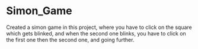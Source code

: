 # Simon_Game
Created a simon game in this project, where you have to click on the square which gets blinked, and when the second one blinks, you have to click on the first one then the second one, and going further.
